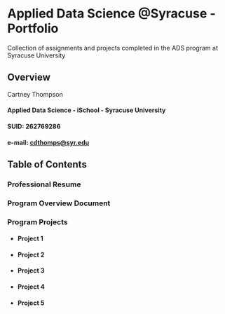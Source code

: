 # Applied Data Science @Syracuse - Portfolio
Collection of assignments and projects completed in the ADS program at Syracuse University
## Overview
Cartney Thompson
#### Applied Data Science - iSchool - Syracuse University
#### SUID: 262769286
#### e-mail: cdthomps@syr.edu

## Table of Contents

### Professional Resume
### Program Overview Document
### Program Projects
  * #### Project 1
  * #### Project 2
  * #### Project 3
  * #### Project 4
  * #### Project 5

